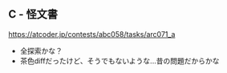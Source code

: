 ## C - 怪文書
https://atcoder.jp/contests/abc058/tasks/arc071_a
* 全探索かな？
* 茶色diffだったけど、そうでもないような...昔の問題だからかな

